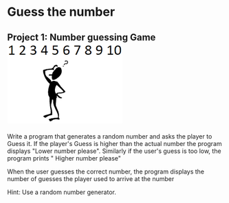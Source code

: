 # Guess the number
Project 1: Number guessing Game
![](/images/download.png)
------------------------------------------------------

Write a program that generates a random number and asks the player to Guess it. If the player's Guess is higher than the actual number the program displays "Lower number please". Similarly if the user's guess is too low, the program prints " Higher number please"

When the user guesses the correct number, the program displays the number of guesses the player used to arrive at the number

Hint: Use a random number generator.
